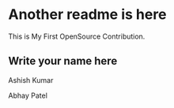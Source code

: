 # Another readme is here

This is My First OpenSource Contribution.

## Write your name here

Ashish Kumar

Abhay Patel
